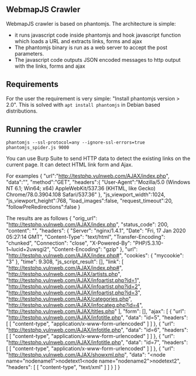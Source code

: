 ## WebmapJS Crawler

WebmapJS crawler is based on phantomjs. The architecture is simple:

 * it runs javascript code inside phantomjs and hook javascript function which loads a URL and extracts links, forms and ajax
 * The phantomjs binary is run as a web server to accept the post parameters.
 * The javascript code outputs JSON encoded messages to http output with the links,  forms and ajax
 
## Requirements

For the user the requirement is very simple: "Install phantomjs version > 2.0". This
is solved with `apt install phantomjs` in Debian based distributions.

## Running the crawler

```
phantomjs --ssl-protocol=any --ignore-ssl-errors=true phantomjs_spider.js 9000
```

You can use Burp Suite to send HTTP data to detect the existing links on the current page. It can detect HTML link form and Ajax.

For examples
{
	"url":"http://testphp.vulnweb.com/AJAX/index.php",
	"data":"",
	"method":"GET",
	"headers":{
		"User-Agent":"Mozilla/5.0 (Windows NT 6.1; Win64; x64) AppleWebKit/537.36 (KHTML, like Gecko) Chrome/78.0.3904.108 Safari/537.36"
	},
	"js_viewport_width":1024,
	"js_viewport_height":768,
	"load_images":false,
	"request_timeout":20,
	"followPreRedirections":false
}


The results are as follows
{
  "orig_url": "http://testphp.vulnweb.com/AJAX/index.php",
  "status_code": 200,
  "content": "",
  "headers": {
    "Server": "nginx/1.4.1",
    "Date": "Fri, 17 Jan 2020 05:27:14 GMT",
    "Content-Type": "text/html",
    "Transfer-Encoding": "chunked",
    "Connection": "close",
    "X-Powered-By": "PHP/5.3.10-1~lucid+2uwsgi2",
    "Content-Encoding": "gzip"
  },
  "url": "http://testphp.vulnweb.com/AJAX/index.php#",
  "cookies": {
    "mycookie": "3"
  },
  "time": 9.308,
  "js_script_result": [],
  "link": [
    "http://testphp.vulnweb.com/AJAX/index.php#",
    "http://testphp.vulnweb.com/AJAX/artists.php",
    "http://testphp.vulnweb.com/AJAX/infoartist.php?id=1",
    "http://testphp.vulnweb.com/AJAX/infoartist.php?id=2",
    "http://testphp.vulnweb.com/AJAX/infoartist.php?id=3",
    "http://testphp.vulnweb.com/AJAX/categories.php",
    "http://testphp.vulnweb.com/AJAX/infocateg.php?id=4",
    "http://testphp.vulnweb.com/AJAX/titles.php"
  ],
  "form": [],
  "ajax": [
    {
      "url": "http://testphp.vulnweb.com/AJAX/infotitle.php",
      "data": "id=5",
      "headers": [
        [
          "content-type",
          "application/x-www-form-urlencoded"
        ]
      ]
    },
    {
      "url": "http://testphp.vulnweb.com/AJAX/infotitle.php",
      "data": "id=6",
      "headers": [
        [
          "content-type",
          "application/x-www-form-urlencoded"
        ]
      ]
    },
    {
      "url": "http://testphp.vulnweb.com/AJAX/infotitle.php",
      "data": "id=7",
      "headers": [
        [
          "content-type",
          "application/x-www-form-urlencoded"
        ]
      ]
    },
    {
      "url": "http://testphp.vulnweb.com/AJAX/showxml.php",
      "data": "<xml><node name=\"nodename1\">nodetext1</node><node name=\"nodename2\">nodetext2</node></xml>",
      "headers": [
        [
          "content-type",
          "text/xml"
        ]
      ]
    }
  ]
}
